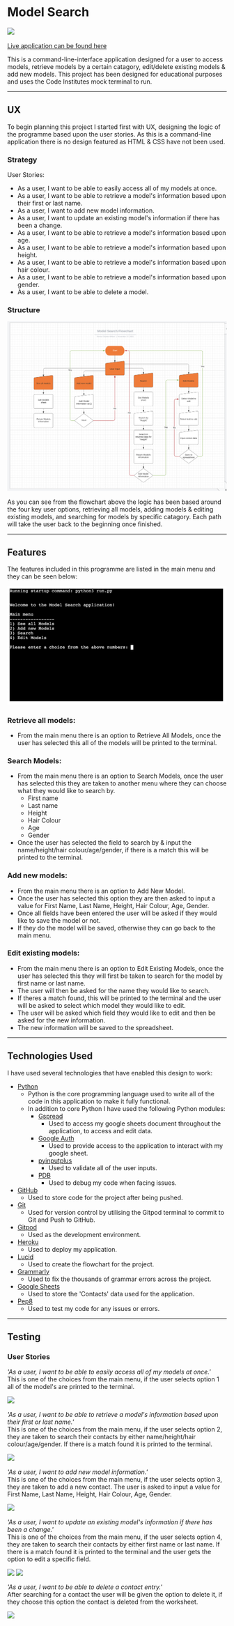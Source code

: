 # Model Search

![](assets/images/)

[Live application can be found here]()

This is a command-line-interface application designed for a user to access models, retrieve models by a certain catagory, edit/delete existing models & add new models. This project has been designed for educational purposes and uses the Code Institutes mock terminal to run.

---
## UX
To begin planning this project I started first with UX, designing the logic of the programme based upon the user stories. As this is a command-line application there is no design featured as HTML & CSS have not been used. 

### Strategy
User Stories:
- As a user, I want to be able to easily access all of my models at once.
- As a user, I want to be able to retrieve a model's information based upon their first or last name.
- As a user, I want to add new model information.
- As a user, I want to update an existing model's information if there has been a change.
- As a user, I want to be able to retrieve a model's information based upon age. 
- As a user, I want to be able to retrieve a model's information based upon height.
- As a user, I want to be able to retrieve a model's information based upon hair colour.
- As a user, I want to be able to retrieve a model's information based upon gender.
- As a user, I want to be able to delete a model.

### Structure
![Flowchart of Python logic](assets/images/flowchart.png)

As you can see from the flowchart above the logic has been based around the four key user options, retrieving all models, adding models & editing existing models, and searching for models by specific catagory. Each path will take the user back to the beginning once finished.

---
## Features
The features included in this programme are listed in the main menu and they can be seen below:

![](assets/images/main_menu.png)
### Retrieve all models:
- From the main menu there is an option to Retrieve All Models, once the user has selected this all of the models will be printed to the terminal.

### Search Models:
- From the main menu there is an option to Search Models, once the user has selected this they are taken to another menu where they can choose what they would like to search by. 
    - First name
    - Last name
    - Height
    - Hair Colour 
    - Age 
    - Gender 
- Once the user has selected the field to search by & input the name/height/hair colour/age/gender, if there is a match this will be printed to the terminal.

### Add new models:
- From the main menu there is an option to Add New Model.
- Once the user has selected this option they are then asked to input a value for First Name, Last Name, Height, Hair Colour, Age, Gender. 
- Once all fields have been entered the user will be asked if they would like to save the model or not. 
- If they do the model will be saved, otherwise they can go back to the main menu.

### Edit existing models:
- From the main menu there is an option to Edit Existing Models, once the user has selected this they will first be taken to search for the model by first name or last name.
- The user will then be asked for the name they would like to search. 
- If theres a match found, this will be printed to the terminal and the user will be asked to select which model they would like to edit. 
- The user will be asked which field they would like to edit and then be asked for the new information. 
- The new information will be saved to the spreadsheet. 

---
## Technologies Used

I have used several technologies that have enabled this design to work:

- [Python](https://www.python.org/)
    - Python is the core programming language used to write all of the code in this application to make it fully functional.
    - In addition to core Python I have used the following Python modules:
        - [Gspread](https://docs.gspread.org/en/latest/)
            - Used to access my google sheets document throughout the application, to access and edit data.
        - [Google Auth](https://google-auth.readthedocs.io/en/master/)
            - Used to provide access to the application to interact with my google sheet.
        - [pyinputplus](https://pyinputplus.readthedocs.io/en/latest/)
            - Used to validate all of the user inputs.
        - [PDB](https://www.geeksforgeeks.org/debugging-python-code-using-breakpoint-and-pdb/)
            - Used to debug my code when facing issues.
- [GitHub](https://github.com/)
    - Used to store code for the project after being pushed.
- [Git](https://git-scm.com/)
    - Used for version control by utilising the Gitpod terminal to commit to Git and Push to GitHub.
- [Gitpod](https://www.gitpod.io/)
    - Used as the development environment.
- [Heroku](https://dashboard.heroku.com/apps)
    - Used to deploy my application.
- [Lucid](https://lucid.app/documents#/dashboard)
    - Used to create the flowchart for the project.
- [Grammarly](https://www.grammarly.com/)
    - Used to fix the thousands of grammar errors across the project.
- [Google Sheets](https://www.google.co.uk/sheets/about/)
    - Used to store the 'Contacts' data used for the application.
- [Pep8](http://pep8online.com/)
    - Used to test my code for any issues or errors.


---
## Testing

### User Stories

*'As a user, I want to be able to easily access all of my models at once.'*  
This is one of the choices from the main menu, if the user selects option 1 all of the model's are printed to the terminal.

![](assets/images/retrieve_contacts.png)

*'As a user, I want to be able to retrieve a model's information based upon their first or last name.'*  
This is one of the choices from the main menu, if the user selects option 2, they are taken to search their contacts by either name/height/hair colour/age/gender. If there is a match found it is printed to the terminal. 

![](assets/images/contact_search_image.png)

*'As a user, I want to add new model information.'*  
This is one of the choices from the main menu, if the user selects option 3, they are taken to add a new contact. The user is asked to input a value for First Name, Last Name, Height, Hair Colour, Age, Gender. 

![](assets/images/add_contact.png)

*'As a user, I want to update an existing model's information if there has been a change.'*  
This is one of the choices from the main menu, if the user selects option 4, they are taken to search their contacts by either first name or last name. If there is a match found it is printed to the terminal and the user gets the option to edit a specific field. 

![](assets/images/edit_contact.png)
![](assets/images/edit_contact_saved.png)

*'As a user, I want to be able to delete a contact entry.'*  
After searching for a contact the user will be given the option to delete it, if they choose this option the contact is deleted from the worksheet.

![](assets/images/delete.png)